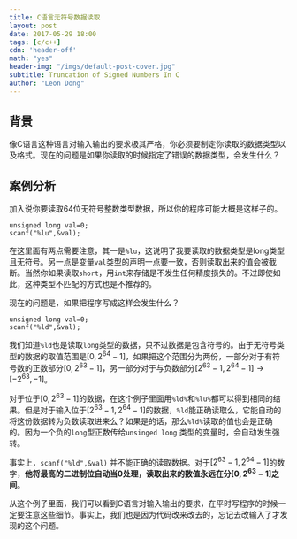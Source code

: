 ```yaml
---
title: C语言无符号数据读取
layout: post
date: 2017-05-29 18:00
tags: [c/c++]
cdn: 'header-off'
math: "yes"
header-img: "/imgs/default-post-cover.jpg"
subtitle: Truncation of Signed Numbers In C
author: "Leon Dong"
---
```

## 背景
像C语言这种语言对输入输出的要求极其严格，你必须要制定你读取的数据类型以及格式。现在的问题是如果你读取的时候指定了错误的数据类型，会发生什么？

## 案例分析
加入说你要读取64位无符号整数类型数据，所以你的程序可能大概是这样子的。
```
unsigned long val=0;
scanf("%lu",&val);
```
在这里面有两点需要注意，其一是`%lu`，这说明了我要读取的数据类型是long类型且无符号。另一点是变量`val`类型的声明一点要一致，否则读取出来的值会被截断。当然你如果读取`short`，用`int`来存储是不发生任何精度损失的。不过即使如此，这种类型不匹配的方式也是不推荐的。

现在的问题是，如果把程序写成这样会发生什么？
```
unsigned long val=0;
scanf("%ld",&val);
```
我们知道`%ld`也是读取`long`类型的数据，只不过数据是包含符号的。由于无符号类型的数据的取值范围是$[0,2^{64}-1]$，如果把这个范围分为两份，一部分对于有符号数的正数部分$[0,2^{63}-1]$，另一部分对于与负数部分$[2^{63}-1,2^{64}-1] \rightarrow [-2^{63},-1]$。

对于位于$[0,2^{63}-1]$的数据，在这个例子里面用`%ld%`和`%lu%`都可以得到相同的结果。但是对于输入位于$[2^{63}-1,2^{64}-1]$的数据，`%ld`能正确读取么，它能自动的将这份数据转为负数读取进来么？如果是的话，那么`%ld%`读取的值也会是正确的。因为一个负的`long`型正数传给`unsinged long` 类型的变量时，会自动发生强转。

事实上，`scanf("%ld",&val)` 并不能正确的读取数据。对于$[2^{63}-1,2^{64}-1]$的数字，**他将最高的二进制位自动当0处理，读取出来的数值永远在分$[0,2^{63}-1]$之间**。

从这个例子里面，我们可以看到C语言对输入输出的要求，在平时写程序的时候一定要注意这些细节。事实上，我们也是因为代码改来改去的，忘记去改输入了才发现的这个问题。



